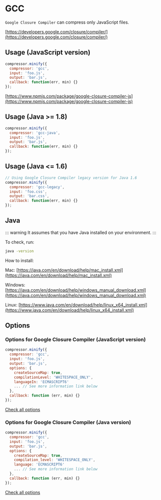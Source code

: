 # GCC

`Google Closure Compiler` can compress only JavaScript files.

[https://developers.google.com/closure/compiler/](https://developers.google.com/closure/compiler/)

## Usage (JavaScript version)

```js
compressor.minify({
  compressor: 'gcc',
  input: 'foo.js',
  output: 'bar.js',
  callback: function(err, min) {}
});
```

[https://www.npmjs.com/package/google-closure-compiler-js](https://www.npmjs.com/package/google-closure-compiler-js)

## Usage (Java >= 1.8)

```js
compressor.minify({
  compressor: 'gcc-java',
  input: 'foo.js',
  output: 'bar.js',
  callback: function(err, min) {}
});
```

## Usage (Java <= 1.6)

```js
// Using Google Closure Compiler legacy version for Java 1.6
compressor.minify({
  compressor: 'gcc-legacy',
  input: 'foo.css',
  output: 'bar.css',
  callback: function(err, min) {}
});
```

## Java

::: warning
It assumes that you have Java installed on your environment.
:::

To check, run:

```bash
java -version
```

How to install:

Mac: [https://java.com/en/download/help/mac_install.xml](https://java.com/en/download/help/mac_install.xml)

Windows: [https://java.com/en/download/help/windows_manual_download.xml](https://java.com/en/download/help/windows_manual_download.xml)

Linux: [https://www.java.com/en/download/help/linux_x64_install.xml](https://www.java.com/en/download/help/linux_x64_install.xml)

## Options

### Options for Google Closure Compiler (JavaScript version)

```js
compressor.minify({
  compressor: 'gcc',
  input: 'foo.js',
  output: 'bar.js',
  options: {
    createSourceMap: true,
    compilationLevel: 'WHITESPACE_ONLY',
    languageIn: 'ECMASCRIPT6'
    ... // See more information link below
  },
  callback: function (err, min) {}
});
```

[Check all options](https://github.com/google/closure-compiler-js#flags)

### Options for Google Closure Compiler (Java version)

```js
compressor.minify({
  compressor: 'gcc',
  input: 'foo.js',
  output: 'bar.js',
  options: {
    createSourceMap: true,
    compilation_level: 'WHITESPACE_ONLY',
    language: 'ECMASCRIPT6'
    ... // See more information link below
  },
  callback: function (err, min) {}
});
```

[Check all options](https://developers.google.com/closure/compiler/docs/api-ref)
